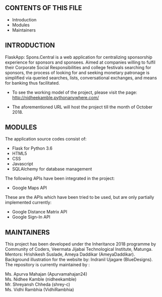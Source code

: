 CONTENTS OF THIS FILE 
---------------------


 * Introduction
 * Modules
 * Maintainers 


INTRODUCTION
------------


 FlaskApp: Spons.Central is a web application for centralizing sponsorship experience for sponsors and sponsees.
 Aimed at companies willing to fulfil their Corporate Social Responsibilities and college festivals searching for sponsors, the process
 of looking for and seeking monetary patronage is simplified via queried searches, lists, conversational exchanges, and means for
 banking thus facilitated.
 
 * To see the working model of the project, please visit the page:
   http://nidheekamble.pythonanywhere.com/
   
 * The aforementioned URL will host the project till the month of October 2018.
   
   
MODULES
-------


The application source codes consist of:

 * Flask for Python 3.6
 * HTML5
 * CSS
 * Javascript
 * SQLAlchemy for database management
 
The following APIs have been integrated in the project:

 * Google Maps API
 
These are the APIs which have been tried to be used, but are only partially implemented currently:

 * Google Distance Matrix API
 * Google Sign-In API
 

 MAINTAINERS
 -----------
 

This project has been developed under the Inheritance 2018 programme by Community of Coders, Veermata Jijabai Technological Institute, Matunga. <br>
Mentors: Hrishikesh Suslade, Ameya Daddikar (AmeyaDaddikar).<br>
Background illustration for the website by: Indranil Ujagare (BlueDesigns). <br>
The repository is currently maintained by : 

Ms. Apurva Mahajan (Apurvamahajan24)<br>
Ms. Nidhee Kamble (nidheekamble)<br>
Mr. Shreyansh Chheda (shrey-c)<br>
Ms. Vidhi Rambhia (VidhiRambhia)<br>
 

